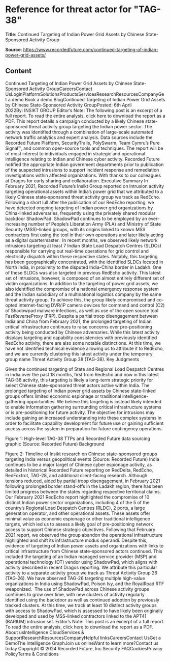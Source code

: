 # Reference for threat actor for "TAG-38"

**Title**: Continued Targeting of Indian Power Grid Assets by Chinese State-Sponsored Activity Group

**Source**: https://www.recordedfuture.com/continued-targeting-of-indian-power-grid-assets/

## Content
Continued Targeting of Indian Power Grid Assets by Chinese State-Sponsored Activity GroupCareersContact UsLoginPlatformSolutionsProductsServicesResearchResourcesCompanyGet a demo
Book a demo
BlogContinued Targeting of Indian Power Grid Assets by Chinese State-Sponsored Activity GroupPosted: 6th April 2022By: INSIKT GROUP
Editor’s Note: The following post is an excerpt of a full report. To read the entire analysis, click here to download the report as a PDF.
This report details a campaign conducted by a likely Chinese state-sponsored threat activity group targeting the Indian power sector. The activity was identified through a combination of large-scale automated network traffic analytics and expert analysis. Data sources include the Recorded Future Platform, SecurityTrails, PolySwarm, Team Cymru’s Pure Signal™, and common open-source tools and techniques. The report will be of most interest to individuals engaged in strategic and operational intelligence relating to Indian and Chinese cyber activity. Recorded Future notified the appropriate Indian government departments prior to publication of the suspected intrusions to support incident response and remediation investigations within affected organizations. With thanks to our colleagues at Dragos for early sharing and collaboration.
Executive Summary
In February 2021, Recorded Future’s Insikt Group reported on intrusion activity targeting operational assets within India’s power grid that we attributed to a likely Chinese state-sponsored threat activity group we track as RedEcho. Following a short lull after the publication of our RedEcho reporting, we have detected ongoing targeting of Indian power grid organizations by China-linked adversaries, frequently using the privately shared modular backdoor ShadowPad. ShadowPad continues to be employed by an ever-increasing number of People’s Liberation Army (PLA) and Ministry of State Security (MSS)-linked groups, with its origins linked to known MSS contractors first using the tool in their own operations and later likely acting as a digital quartermaster. 
In recent months, we observed likely network intrusions targeting at least 7 Indian State Load Despatch Centres (SLDCs) responsible for carrying out real-time operations for grid control and electricity dispatch within these respective states. Notably, this targeting has been geographically concentrated, with the identified SLDCs located in North India, in proximity to the disputed India-China border in Ladakh. One of these SLDCs was also targeted in previous RedEcho activity. This latest set of intrusions, however, is composed of an almost entirely different set of victim organizations. In addition to the targeting of power grid assets, we also identified the compromise of a national emergency response system and the Indian subsidiary of a multinational logistics company by the same threat activity group. To achieve this, the group likely compromised and co-opted internet-facing DVR/IP camera devices for command and control (C2) of Shadowpad malware infections, as well as use of the open source tool FastReverseProxy (FRP).
Despite a partial troop disengagement between India and China from February 2021, the prolonged targeting of Indian critical infrastructure continues to raise concerns over pre-positioning activity being conducted by Chinese adversaries. While this latest activity displays targeting and capability consistencies with previously identified RedEcho activity, there are also some notable distinctions. At this time, we have not identified technical evidence allowing us to attribute it to RedEcho, and we are currently clustering this latest activity under the temporary group name Threat Activity Group 38 (TAG-38).
Key Judgments

Given the continued targeting of State and Regional Load Despatch Centres in India over the past 18 months, first from RedEcho and now in this latest TAG-38 activity, this targeting is likely a long-term strategic priority for select Chinese state-sponsored threat actors active within India.
The prolonged targeting of Indian power grid assets by Chinese state-linked groups offers limited economic espionage or traditional intelligence-gathering opportunities. We believe this targeting is instead likely intended to enable information gathering surrounding critical infrastructure systems or is pre-positioning for future activity.
The objective for intrusions may include gaining an increased understanding into these complex systems in order to facilitate capability development for future use or gaining sufficient access across the system in preparation for future contingency operations.


Figure 1: High-level TAG-38 TTPs and Recorded Future data sourcing graphic (Source: Recorded Future)
Background

Figure 2: Timeline of Insikt research on Chinese state-sponsored groups targeting India versus geopolitical events (Source: Recorded Future)
India continues to be a major target of Chinese cyber espionage activity, as detailed in historical Recorded Future reporting on RedDelta, RedEcho, RedFoxtrot, TAG-28, and additional client-facing research. Although tensions reduced, aided by partial troop disengagement, in February 2021 following prolonged border stand-offs in the Ladakh region, there has been limited progress between the states regarding respective territorial claims. 
Our February 2021 RedEcho report highlighted the compromise of 10 distinct Indian power sector organizations, including 4 of the 5 of the country’s Regional Load Despatch Centres (RLDC), 2 ports, a large generation operator, and other operational assets. These assets offer minimal value as economic espionage or other traditional intelligence targets, which led us to assess a likely goal of pre-positioning network access to support Chinese strategic objectives. Following that February 2021 report, we observed the group abandon the operational infrastructure highlighted and shift its infrastructure modus operandi. Despite this, evidence of targeting of Indian power assets and organizations with links to critical infrastructure from Chinese state-sponsored actors continued. This included the targeting of an Indian managed service provider (MSP) and operational technology (OT) vendor using ShadowPad, which aligns with activity described in recent Dragos reporting. We attribute this particular activity to a separate activity group we track as Threat Activity Group 26 (TAG-26). We have observed TAG-26 targeting multiple high-value organizations in India using ShadowPad, Poison Ivy, and the RoyalRoad RTF weaponized. 
The use of ShadowPad across Chinese activity groups continues to grow over time, with new clusters of activity regularly identified using the backdoor as well as continued adoption by previously tracked clusters. At this time, we track at least 10 distinct activity groups with access to ShadowPad, which is assessed to have likely been originally developed and used by MSS-linked contractors linked to the APT41 (BARIUM) intrusion set.
Editor’s Note: This post is an excerpt of a full report. To read the entire analysis, click here to download the report as a PDF.
About usIntelligence CloudServices & SupportResearchResourcesCompanyHelpful linksCareersContact UsGet a DemoThe Intelligence GraphJoin us onlineWant to learn more?Contact us today
Copyright © 2024 Recorded Future, Inc.Security FAQCookiesPrivacy PolicyTerms & Conditions